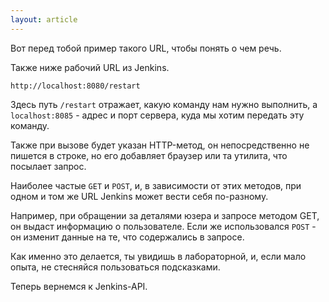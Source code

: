 ```yaml
---
layout: article
---
```

Вот перед тобой пример такого URL, чтобы понять о чем речь.

Также ниже рабочий URL из Jenkins.
```
http://localhost:8080/restart
```
Здесь путь `/restart` отражает, какую команду нам нужно выполнить, а `localhost:8085` - адрес и порт сервера, куда мы хотим передать эту команду.

Также при вызове будет указан HTTP-метод, он непосредственно не пишется в строке, но его добавляет браузер или та утилита, что посылает запрос.

Наиболее частые `GET` и `POST`, и, в зависимости от этих методов, при одном и том же URL Jenkins может вести себя по-разному. 

Например, при обращении за деталями юзера и запросе методом GET, он выдаст информацию о пользователе. Если же использовался `POST` - он изменит данные на те, что содержались в запросе.

Как именно это делается, ты увидишь в лабораторной, и, если мало опыта, не стесняйся пользоваться подсказками.

Теперь вернемся к Jenkins-API.
